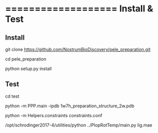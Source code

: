 ===================
Install & Test
===================

Install
--------

git clone https://github.com/NostrumBioDiscovery/pele_preparation.git

cd pele_preparation

python setup.py install

Test
------

cd test

python -m PPP.main -ipdb 1w7h_preparation_structure_2w.pdb

python -m Helpers.constraints constraints.conf

/opt/schrodinger2017-4/utilities/python ../PlopRotTemp/main.py lig.mae

